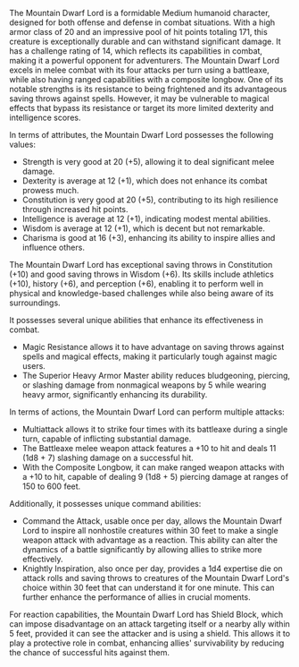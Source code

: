 The Mountain Dwarf Lord is a formidable Medium humanoid character, designed for both offense and defense in combat situations. With a high armor class of 20 and an impressive pool of hit points totaling 171, this creature is exceptionally durable and can withstand significant damage. It has a challenge rating of 14, which reflects its capabilities in combat, making it a powerful opponent for adventurers. The Mountain Dwarf Lord excels in melee combat with its four attacks per turn using a battleaxe, while also having ranged capabilities with a composite longbow. One of its notable strengths is its resistance to being frightened and its advantageous saving throws against spells. However, it may be vulnerable to magical effects that bypass its resistance or target its more limited dexterity and intelligence scores.

In terms of attributes, the Mountain Dwarf Lord possesses the following values: 
- Strength is very good at 20 (+5), allowing it to deal significant melee damage.
- Dexterity is average at 12 (+1), which does not enhance its combat prowess much.
- Constitution is very good at 20 (+5), contributing to its high resilience through increased hit points.
- Intelligence is average at 12 (+1), indicating modest mental abilities.
- Wisdom is average at 12 (+1), which is decent but not remarkable.
- Charisma is good at 16 (+3), enhancing its ability to inspire allies and influence others.

The Mountain Dwarf Lord has exceptional saving throws in Constitution (+10) and good saving throws in Wisdom (+6). Its skills include athletics (+10), history (+6), and perception (+6), enabling it to perform well in physical and knowledge-based challenges while also being aware of its surroundings.

It possesses several unique abilities that enhance its effectiveness in combat. 
- Magic Resistance allows it to have advantage on saving throws against spells and magical effects, making it particularly tough against magic users.
- The Superior Heavy Armor Master ability reduces bludgeoning, piercing, or slashing damage from nonmagical weapons by 5 while wearing heavy armor, significantly enhancing its durability.

In terms of actions, the Mountain Dwarf Lord can perform multiple attacks:
- Multiattack allows it to strike four times with its battleaxe during a single turn, capable of inflicting substantial damage.
- The Battleaxe melee weapon attack features a +10 to hit and deals 11 (1d8 + 7) slashing damage on a successful hit.
- With the Composite Longbow, it can make ranged weapon attacks with a +10 to hit, capable of dealing 9 (1d8 + 5) piercing damage at ranges of 150 to 600 feet.

Additionally, it possesses unique command abilities:
- Command the Attack, usable once per day, allows the Mountain Dwarf Lord to inspire all nonhostile creatures within 30 feet to make a single weapon attack with advantage as a reaction. This ability can alter the dynamics of a battle significantly by allowing allies to strike more effectively.
- Knightly Inspiration, also once per day, provides a 1d4 expertise die on attack rolls and saving throws to creatures of the Mountain Dwarf Lord's choice within 30 feet that can understand it for one minute. This can further enhance the performance of allies in crucial moments.

For reaction capabilities, the Mountain Dwarf Lord has Shield Block, which can impose disadvantage on an attack targeting itself or a nearby ally within 5 feet, provided it can see the attacker and is using a shield. This allows it to play a protective role in combat, enhancing allies' survivability by reducing the chance of successful hits against them.